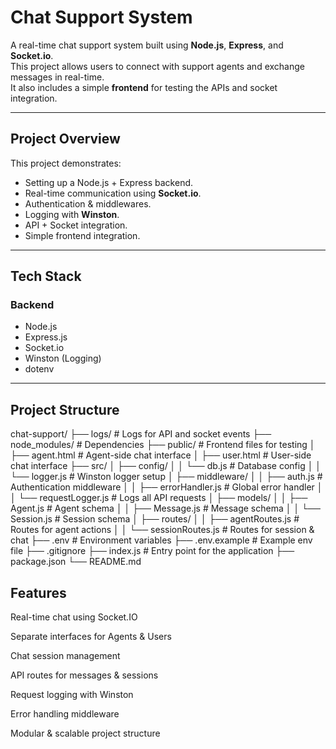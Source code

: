 #  Chat Support System

A real-time chat support system built using **Node.js**, **Express**, and **Socket.io**.  
This project allows users to connect with support agents and exchange messages in real-time.  
It also includes a simple **frontend** for testing the APIs and socket integration.

---

##  Project Overview
This project demonstrates:
- Setting up a Node.js + Express backend.
- Real-time communication using **Socket.io**.
- Authentication & middlewares.
- Logging with **Winston**.
- API + Socket integration.
- Simple frontend integration.

---

##  Tech Stack
### **Backend**
- Node.js
- Express.js
- Socket.io
- Winston (Logging)
- dotenv



---

##  Project Structure

chat-support/
├── logs/                     # Logs for API and socket events
├── node_modules/             # Dependencies
├── public/                   # Frontend files for testing
│   ├── agent.html            # Agent-side chat interface
│   ├── user.html             # User-side chat interface
├── src/
│   ├── config/
│   │   └── db.js            # Database config 
│   │   └── logger.js        # Winston logger setup
│   ├── middleware/
│   │   ├── auth.js          # Authentication middleware
│   │   ├── errorHandler.js  # Global error handler
│   │   └── requestLogger.js # Logs all API requests
│   ├── models/
│   │   ├── Agent.js         # Agent schema
│   │   ├── Message.js       # Message schema
│   │   └── Session.js       # Session schema
│   ├── routes/
│   │   ├── agentRoutes.js   # Routes for agent actions
│   │   └── sessionRoutes.js # Routes for session & chat
├── .env                     # Environment variables
├── .env.example             # Example env file
├── .gitignore
├── index.js                 # Entry point for the application
├── package.json
└── README.md

## Features

Real-time chat using Socket.IO

Separate interfaces for Agents & Users

Chat session management

API routes for messages & sessions

Request logging with Winston

Error handling middleware

Modular & scalable project structure
